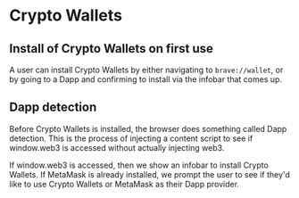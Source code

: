 # Crypto Wallets

## Install of Crypto Wallets on first use

A user can install Crypto Wallets by either navigating to `brave://wallet`, or by going to a Dapp and confirming to install via the infobar that comes up.

## Dapp detection

Before Crypto Wallets is installed, the browser does something called Dapp detection.
This is the process of injecting a content script to see if window.web3 is accessed without actually injecting web3.

If window.web3 is accessed, then we show an infobar to install Crypto Wallets.  If MetaMask is already installed, we prompt the user to see if they'd like to use Crypto Wallets or MetaMask as their Dapp provider.